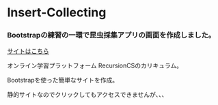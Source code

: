 # Insert-Collecting

### Bootstrapの練習の一環で昆虫採集アプリの画面を作成しました。

[サイトはこちら]( https://takeshi-arihori.github.io/Insert-Collecting/)

オンライン学習プラットフォーム RecursionCSのカリキュラム。　　

Bootstrapを使った簡単なサイトを作成。　　　

静的サイトなのでクリックしてもアクセスできませんが、、、　　
